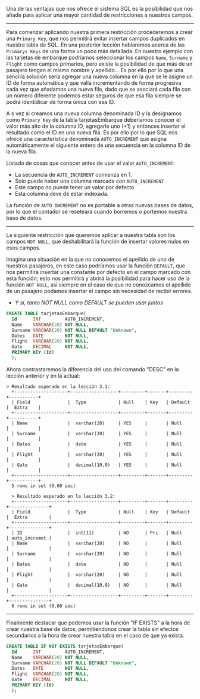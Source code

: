 Una de las ventajas que nos ofrece el sistema SQL es la posibilidad que nos añade para aplicar una mayor cantidad de restricciones a nuestros campos.

---

Para comenzar aplicando nuestra primera restricción procederemos a crear una `Primary Key`, que nos permitirá evitar insertar campos duplicados en nuestra tabla de SQL. En una posterior lección hablaremos acerca de las `Primarys Keys` de una forma un poco más detallada. En nuestro ejemplo con las tarjetas de embarque podríamos seleccionar los campos `Name`, `Surname` y `Flight` como campos primarios, pero existe la posibilidad de que más de un pasajero tengan el mismo nombre y apellido... Es por ello por lo que una sencilla solución sería agregar una nueva columna en la que se le asigne un ID de forma automática y que valla incrementando de forma progresiva cada vez que añadamos una nueva fila, dado que se asociará cada fila con un número diferente podemos estar seguros de que esa fila siempre se podrá identidicar de forma única con esa ID.

A s vez si creamos una nueva columna denominada ID y la designamos como `Primary Key` de la tabla tarjetasEmbarque deberíamos conocer el valor más alto de la columna ID, agregarle uno (+1) y entonces insertar el resultado como el ID en una nueva fila. Es por ello por lo que SQL nos ofrecé una característica denominada `AUTO_INCREMENT` que asigna automáticamente el siguiente entero de una secuencia en la columna ID de la nueva fila.

Listado de cosas que conocer antes de usar el valor `AUTO_INCREMENT`:
* La secuencia de `AUTO_INCREMENT` comienza en 1.
* Solo puede haber una columna marcada con `AUTO_INCREMENT`
* Este campo no puede tener un valor por defecto
* Esta columna deve de estar indexada.

La función de `AUTO_INCREMENT` no es portable a otras nuevas bases de datos, por lo que el contador se reseteará cuando borremos o portemos nuestra base de datos.

--- 

La siguiente restricción que queremos aplicar a nuestra tabla son los campos `NOT NULL`, que deshabilitará la función de insertar valores nulos en esos campos.

Imagina una situación en la que no conocemos el apellido de uno de nuestros pasajeros, en este caso podríamos usar la función `DEFAULT`, que nos permitirá insertar una constante por defecto en el campo marcado con esta función; esto nos permitirá y abrirá la posibilidad para hacer uso de la función `NOT NULL`, así siempre en el caso de que no conozcamos el apellido de un pasajero podamos insertar el campo sin necesidad de recibir errores.
* *Y sí, tanto NOT NULL como DEFAULT se pueden usar juntos*

```sql
CREATE TABLE tarjetasEmbarque(
  Id      INT         AUTO_INCREMENT,
  Name    VARCHAR(20) NOT NULL,
  Surname VARCHAR(20) NOT NULL DEFAULT "Unknown",
  Dates   DATE        NOT NULL,
  Flight  VARCHAR(20) NOT NULL,
  Gate    DECIMAL     NOT NULL,
  PRIMARY KEY (Id)
  );
```

Ahora contrastaremos la diferencía del uso del comando "DESC" en la lección anterior y en la actual:

```
> Resultado esperado en la lección 3.1:
  +--------------------+------------------+---------+-------+---------+-----------+
  | Field              |  Type            | Null    | Key   | Default |  Extra    |
  +--------------------+------------------+---------+-------+---------+-----------+
  | Name               |  varchar(20)     | YES     |       | Null    |           |
  | Surname	           |  varchar(20)     | YES     |       | Null    |           |
  | Dates 	           |  date            | YES     |       | Null    |           |
  | Flight 	           |  varchar(20)     | YES     |       | Null    |           |
  | Gate   	           |  decimal(10,0)   | YES     |       | Null    |           |
  +--------------------+------------------+---------+-------+---------+-----------+
  5 rows in set (0.00 sec)
  
  > Resultado esperado en la lección 3.2:
  +--------------------+------------------+---------+-------+---------+---------------+
  | Field              |  Type            | Null    | Key   | Default |  Extra        |
  +--------------------+------------------+---------+-------+---------+---------------+
  | ID                 |  int(11)         | NO      | Pri   | Null    | auto_incremet |
  | Name               |  varchar(20)     | NO      |       | Null    |               |
  | Surname	           |  varchar(20)     | NO      |       | Null    |               |
  | Dates 	           |  date            | NO      |       | Null    |               |
  | Flight 	           |  varchar(20)     | NO      |       | Null    |               |
  | Gate   	           |  decimal(10,0)   | NO      |       | Null    |               |
  +--------------------+------------------+---------+-------+---------+---------------+
  6 rows in set (0.00 sec)
  ```
  
  ---
  
  Finalmente destacar que podemos usar la función "IF EXISTS" a la hora de crear nuestra base de datos, permitiendonos crear la tabla sin efectos secundarios a la hora de crear nuestra tabla en el caso de que ya exista.
  
  
```sql
CREATE TABLE IF NOT EXISTS tarjetasEmbarque(
  Id      INT         AUTO_INCREMENT,
  Name    VARCHAR(20) NOT NULL,
  Surname VARCHAR(20) NOT NULL DEFAULT "Unknown",
  Dates   DATE        NOT NULL,
  Flight  VARCHAR(20) NOT NULL,
  Gate    DECIMAL     NOT NULL,
  PRIMARY KEY (Id)
  );
```
